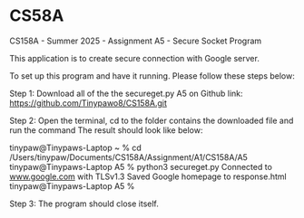 # CS58A
CS158A - Summer 2025 - Assignment
A5 - Secure Socket Program

This application is to create secure connection with Google server. 

To set up this program and have it running. Please follow these steps below:

Step 1: Download all of the the secureget.py A5 on Github link: https://github.com/Tinypawo8/CS158A.git

Step 2: Open the terminal, cd to the folder contains the downloaded file and run the command <python3 secureget.py> The result should look like below:

tinypaw@Tinypaws-Laptop ~ % cd /Users/tinypaw/Documents/CS158A/Assignment/A1/CS158A/A5
tinypaw@Tinypaws-Laptop A5 % python3 secureget.py
Connected to www.google.com with TLSv1.3
Saved Google homepage to response.html
tinypaw@Tinypaws-Laptop A5 % 

Step 3: The program should close itself.